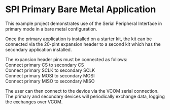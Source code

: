 # SPI Primary Bare Metal Application


This example project demonstrates use of the Serial Peripheral Interface in primary mode 
in a bare metal configuration.


Once the primary application is installed on a starter kit, the kit can be connected 
via the 20-pint expansion header to a second kit which has the secondary application installed.


The expansion header pins must be connected as follows:    
Connect primary CS to secondary CS   
Connect primary SCLK to secondary SCLK    
Connect primary MOSI to secondary MOSI   
Connect primary MISO to secondary MISO


The user can then connect to the device via the VCOM serial connection. The primary and secondary
devices will periodically exchange data, logging the exchanges over VCOM.

